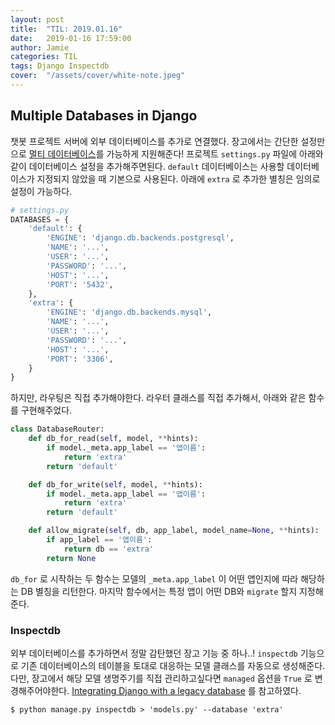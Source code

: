 ```yaml
---
layout: post
title:  "TIL: 2019.01.16"
date:   2019-01-16 17:59:00
author: Jamie
categories: TIL
tags: Django Inspectdb
cover:  "/assets/cover/white-note.jpeg"
---
```


## Multiple Databases in Django

챗봇 프로젝트 서버에 외부 데이터베이스를 추가로 연결했다. 장고에서는 간단한 설정만으로 [멀티 데이터베이스](https://docs.djangoproject.com/ko/2.1/topics/db/multi-db/)를 가능하게 지원해준다! 프로젝트 `settings.py` 파일에 아래와 같이 데이터베이스 설정을 추가해주면된다. `default` 데이터베이스는 사용할 데이터베이스가 지정되지 않았을 때 기본으로 사용된다. 아래에 `extra` 로 추가한 별칭은 임의로 설정이 가능하다.

```python
# settings.py
DATABASES = {
    'default': {
        'ENGINE': 'django.db.backends.postgresql',
        'NAME': '...',
        'USER': '...',
        'PASSWORD': '...',
        'HOST': '...',
        'PORT': '5432',
    },
    'extra': {
        'ENGINE': 'django.db.backends.mysql',
        'NAME': '...',
        'USER': '...',
        'PASSWORD': '...',
        'HOST': '...',
        'PORT': '3306',
    }
}
```

하지만, 라우팅은 직접 추가해야한다. 라우터 클래스를 직접 추가해서, 아래와 같은 함수를 구현해주었다.

```python
class DatabaseRouter:
    def db_for_read(self, model, **hints):
        if model._meta.app_label == '앱이름':
            return 'extra'
        return 'default'

    def db_for_write(self, model, **hints):
        if model._meta.app_label == '앱이름':
            return 'extra'
        return 'default'

    def allow_migrate(self, db, app_label, model_name=None, **hints):
        if app_label == '앱이름':
            return db == 'extra'
        return None
```

 `db_for` 로 시작하는 두 함수는 모델의 `_meta.app_label` 이 어떤 앱인지에 따라 해당하는 DB 별칭을 리턴한다. 마지막 함수에서는 특정 앱이 어떤 DB와 `migrate` 할지 지정해준다.

### Inspectdb

외부 데이터베이스를 추가하면서 정말 감탄했던 장고 기능 중 하나..! `inspectdb` 기능으로 기존 데이터베이스의 테이블을 토대로 대응하는 모델 클래스를 자동으로 생성해준다. 다만, 장고에서 해당 모델 생명주기를 직접 관리하고싶다면 `managed` 옵션을 `True` 로 변경해주어야한다.  [Integrating Django with a legacy database](https://docs.djangoproject.com/en/2.1/howto/legacy-databases/) 를 참고하였다.

```
$ python manage.py inspectdb > 'models.py' --database 'extra'
```

<br>